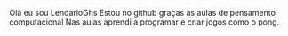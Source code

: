Olá eu sou LendarioGhs
Estou no github graças as aulas de pensamento computacional
Nas aulas aprendi a programar e criar jogos como o pong.
<!---
LendarioGhs/LendarioGhs is a ✨ special ✨ repository because its `README.md` (this file) appears on your GitHub profile.
You can click the Preview link to take a look at your changes.
--->
